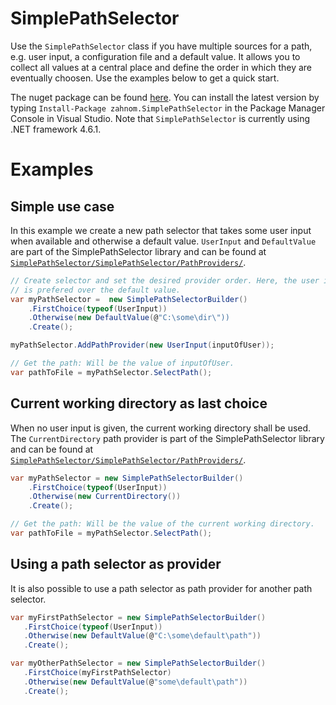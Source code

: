 # SimplePathSelector
Use the `SimplePathSelector` class if you have multiple sources for a path, e.g. user input, a configuration file and a default value. It allows you to collect all values at a central place and define the order in which they are eventually choosen. Use the examples below to get a quick start. 

The nuget package can be found [here](https://www.nuget.org/packages/zahnom.SimplePathSelector/). You can install the latest version by typing `Install-Package zahnom.SimplePathSelector` in the Package Manager Console in Visual Studio. Note that `SimplePathSelector` is currently using .NET framework 4.6.1.

# Examples
## Simple use case
In this example we create a new path selector that takes some user input when available and otherwise a default value. `UserInput` and `DefaultValue` are part of the SimplePathSelector library and can be found at [`SimplePathSelector/SimplePathSelector/PathProviders/`](https://github.com/zahnom/SimplePathSelector/tree/master/SimplePathSelector/PathProviders).
```c#
// Create selector and set the desired provider order. Here, the user input
// is prefered over the default value.
var myPathSelector =  new SimplePathSelectorBuilder()
    .FirstChoice(typeof(UserInput))
    .Otherwise(new DefaultValue(@"C:\some\dir\"))
    .Create();

myPathSelector.AddPathProvider(new UserInput(inputOfUser));

// Get the path: Will be the value of inputOfUser.
var pathToFile = myPathSelector.SelectPath();
```
## Current working directory as last choice
When no user input is given, the current working directory shall be used. The `CurrentDirectory` path provider is part of the SimplePathSelector library and can be found at [`SimplePathSelector/SimplePathSelector/PathProviders/`](https://github.com/zahnom/SimplePathSelector/tree/master/SimplePathSelector/PathProviders).
```c#
var myPathSelector = new SimplePathSelectorBuilder()
    .FirstChoice(typeof(UserInput))
    .Otherwise(new CurrentDirectory())
    .Create();

// Get the path: Will be the value of the current working directory.
var pathToFile = myPathSelector.SelectPath();
```
## Using a path selector as provider
It is also possible to use a path selector as path provider for another path selector.
```c#
var myFirstPathSelector = new SimplePathSelectorBuilder() 
   .FirstChoice(typeof(UserInput))
   .Otherwise(new DefaultValue(@"C:\some\default\path"))
   .Create();

var myOtherPathSelector = new SimplePathSelectorBuilder() 
   .FirstChoice(myFirstPathSelector)
   .Otherwise(new DefaultValue(@"some\default\path"))
   .Create();
```
